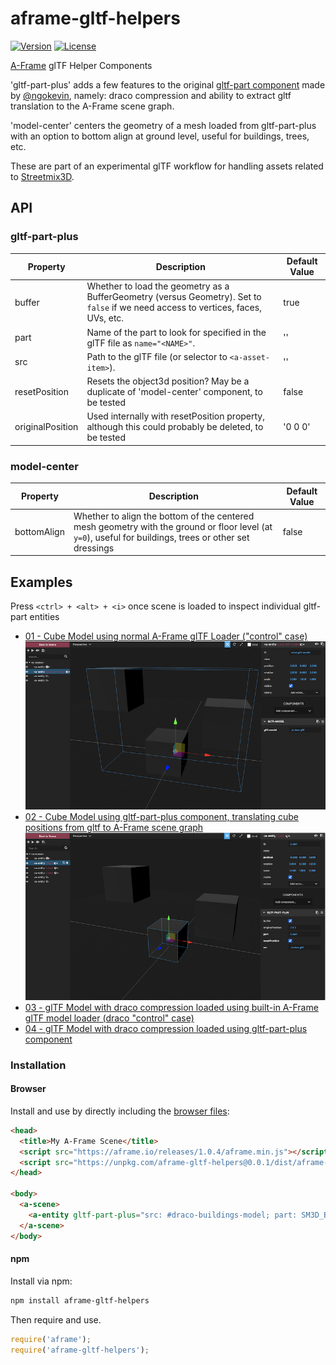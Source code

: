 # aframe-gltf-helpers

[![Version](http://img.shields.io/npm/v/aframe-gltf-helpers.svg?style=flat-square)](https://npmjs.org/package/aframe-gltf-helpers)
[![License](http://img.shields.io/npm/l/aframe-gltf-helpers.svg?style=flat-square)](https://npmjs.org/package/aframe-gltf-helpers)

[A-Frame](https://aframe.io) glTF Helper Components

'gltf-part-plus' adds a few features to the original [gltf-part component](https://github.com/supermedium/superframe/tree/master/components/gltf-part) made by [@ngokevin](github.com/ngokevin), namely: draco compression and ability to extract gltf translation to the A-Frame scene graph.

'model-center' centers the geometry of a mesh loaded from gltf-part-plus with an option to bottom align at ground level, useful for buildings, trees, etc.

These are part of an experimental glTF workflow for handling assets related to [Streetmix3D](https://github.com/kfarr/streetmix3d).

## API

### gltf-part-plus
| Property | Description | Default Value |
| -------- | -----------                                                                                                                        | ------------- |
| buffer   | Whether to load the geometry as a BufferGeometry (versus Geometry). Set to `false` if we need access to vertices, faces, UVs, etc. | true          |
| part     | Name of the part to look for specified in the glTF file as `name="<NAME>"`.                                                       | ''            |
| src      | Path to the glTF file (or selector to `<a-asset-item>`).                                                                           | ''            |
| resetPosition | Resets the object3d position? May be a duplicate of 'model-center' component, to be tested | false |
| originalPosition | Used internally with resetPosition property, although this could probably be deleted, to be tested | '0 0 0' |

### model-center
| Property | Description | Default Value |
| -------- | -----------                                                                                                                        | ------------- |
| bottomAlign   | Whether to align the bottom of the centered mesh geometry with the ground or floor level (at `y=0`), useful for buildings, trees or other set dressings | false |

## Examples
Press `<ctrl> + <alt> + <i>` once scene is loaded to inspect individual gltf-part entities
* [01 - Cube Model using normal A-Frame glTF Loader ("control" case) <img src="./examples/01.png" width="500px" />](https://kfarr.github.io/aframe-gltf-helpers/examples/01-cube-gltf-model.html)
* [02 - Cube Model using gltf-part-plus component, translating cube positions from gltf to A-Frame scene graph <img src="./examples/02.png" width="500px" />](https://kfarr.github.io/aframe-gltf-helpers/examples/02-cube-gltf-part.html)
* [03 - glTF Model with draco compression loaded using built-in A-Frame glTF model loader (draco "control" case)](https://kfarr.github.io/aframe-gltf-helpers/examples/03-draco-gltf-model.html)
* [04 - glTF Model with draco compression loaded using gltf-part-plus component](https://kfarr.github.io/aframe-gltf-helpers/examples/04-draco-gltf-part.html)

### Installation

#### Browser

Install and use by directly including the [browser files](dist):

```html
<head>
  <title>My A-Frame Scene</title>
  <script src="https://aframe.io/releases/1.0.4/aframe.min.js"></script>
  <script src="https://unpkg.com/aframe-gltf-helpers@0.0.1/dist/aframe-gltf-helpers.min.js"></script>
</head>

<body>
  <a-scene>
    <a-entity gltf-part-plus="src: #draco-buildings-model; part: SM3D_Bld_Mixed_Corner_4fl;" model-center></a-entity>
  </a-scene>
</body>
```

#### npm

Install via npm:

```bash
npm install aframe-gltf-helpers
```

Then require and use.

```js
require('aframe');
require('aframe-gltf-helpers');
```
